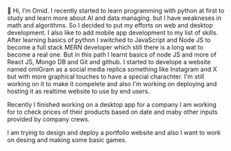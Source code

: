 👋 Hi, I’m Omid.
I recently started to learn programming with python at first to study and learn more about AI and data managing. but I have weakneses in math and algorithms. So I decided to put my efforts on web and desktop development.
I also like to add mobile app development to my list of skills.
After learning basics of python I switched to JavaScript and Node JS to become a full stack MERN developer which still there is a long wat to become a real one. But in this path I learnt basics of node JS and more of React JS, Mongo DB and Git and github.
I started to develope a website named omiGram as a social media replica something like Instagram and X but with more graphical touches to have a special charachter. I'm still working on it to make it compelete and also I'm working on deploying and hosting it as realtime website to use by end users.

Recently I finished working on a desktop app for a company I am working for to check prices of their products based on date and maby other inputs provided by company crews.

I am trying to design and deploy a portfolio website and also I want to work on desing and making some basic games.







<!---
devomid/devomid is a ✨ special ✨ repository because its `README.md` (this file) appears on your GitHub profile.
You can click the Preview link to take a look at your changes.
--->
